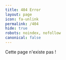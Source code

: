 ```yaml
---
title: 404 Error
layout: page
icon: fa-unlink
permalink: /404
hide: true
robots: noindex, nofollow
canonical: false
---
```


Cette page n'existe pas !
